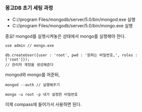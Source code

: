 ### 몽고DB 초기 세팅 과정 
- C://program Files/mongodb/server/5.0/bin/mongod.exe 실행 
- C://program Files/mongodb/server/5.0/bin/mongo.exe 실행

중요! mongod를 실행시켜놓은 상태에서 mongo를 실행해야 한다. 
```shell
use admin // mongo.exe
```
```shell
db.createUser({user : 'root', pwd : '원하는 비밀번호,', roles : ['root']});
// 관리자 계정을 생성해준다
```
mongod와 mongo를 꺼준뒤,
```shell
mongod --auth // 실행해주기 
```
```shell
mongo -u root -p 내가 설정한 비밀번호 
```
이제 compass에 들어가서 사용하면 된다. 
